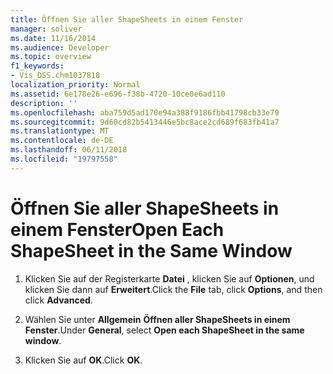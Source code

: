 ```yaml
---
title: Öffnen Sie aller ShapeSheets in einem Fenster
manager: soliver
ms.date: 11/16/2014
ms.audience: Developer
ms.topic: overview
f1_keywords:
- Vis_DSS.chm1037818
localization_priority: Normal
ms.assetid: 6e178e26-e696-f38b-4720-10ce0e6ad110
description: ''
ms.openlocfilehash: aba759d5ad170e94a388f9186fbb41798cb33e79
ms.sourcegitcommit: 9d60cd82b5413446e5bc8ace2cd689f683fb41a7
ms.translationtype: MT
ms.contentlocale: de-DE
ms.lasthandoff: 06/11/2018
ms.locfileid: "19797558"
---
```

# <a name="open-each-shapesheet-in-the-same-window"></a><span data-ttu-id="2b3d9-102">Öffnen Sie aller ShapeSheets in einem Fenster</span><span class="sxs-lookup"><span data-stu-id="2b3d9-102">Open Each ShapeSheet in the Same Window</span></span>

1. <span data-ttu-id="2b3d9-103">Klicken Sie auf der Registerkarte **Datei** , klicken Sie auf **Optionen**, und klicken Sie dann auf **Erweitert**.</span><span class="sxs-lookup"><span data-stu-id="2b3d9-103">Click the **File** tab, click **Options**, and then click **Advanced**.</span></span>
    
2. <span data-ttu-id="2b3d9-104">Wählen Sie unter **Allgemein** **Öffnen aller ShapeSheets in einem Fenster**.</span><span class="sxs-lookup"><span data-stu-id="2b3d9-104">Under **General**, select **Open each ShapeSheet in the same window**.</span></span>
    
3. <span data-ttu-id="2b3d9-105">Klicken Sie auf **OK**.</span><span class="sxs-lookup"><span data-stu-id="2b3d9-105">Click **OK**.</span></span> 
    

